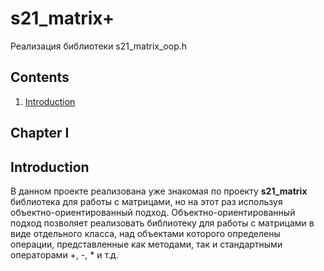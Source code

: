 # s21_matrix+

Реализация библиотеки s21_matrix_oop.h


## Contents

  1. [Introduction](#introduction)


## Chapter I

## Introduction

В данном проекте реализована уже знакомая по проекту **s21_matrix** библиотека для работы с матрицами, но на этот раз используя объектно-ориентированный подход. Объектно-ориентированный подход позволяет реализовать библиотеку для работы с матрицами в виде отдельного класса, над объектами которого определены операции, представленные как методами, так и стандартными операторами +, -, * и т.д.


